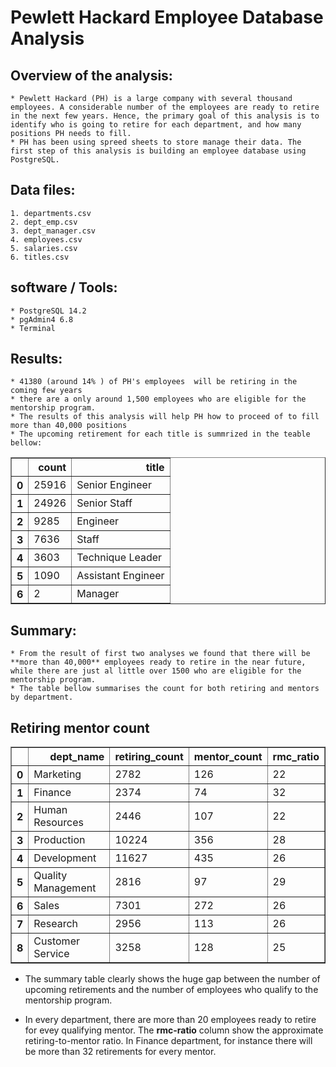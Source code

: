 # Pewlett Hackard Employee Database Analysis

## Overview of the analysis:
    * Pewlett Hackard (PH) is a large company with several thousand employees. A considerable number of the employees are ready to retire in the next few years. Hence, the primary goal of this analysis is to identify who is going to retire for each department, and how many positions PH needs to fill. 
    * PH has been using spreed sheets to store manage their data. The first step of this analysis is building an employee database using PostgreSQL.

## Data files:  
	1. departments.csv 
	2. dept_emp.csv
	3. dept_manager.csv
	4. employees.csv
	5. salaries.csv
	6. titles.csv
	
## software / Tools:
    * PostgreSQL 14.2
    * pgAdmin4 6.8
    * Terminal

## Results: 
    * 41380 (around 14% ) of PH's employees  will be retiring in the coming few years
    * there are a only around 1,500 employees who are eligible for the mentorship program. 
	* The results of this analysis will help PH how to proceed of to fill more than 40,000 positions 
    * The upcoming retirement for each title is summrized in the teable bellow:
	
<table border="1" class="dataframe">
  <thead>
    <tr style="text-align: right;">
      <th></th>
      <th>count</th>
      <th>title</th>
    </tr>
  </thead>
  <tbody>
    <tr>
      <th>0</th>
      <td>25916</td>
      <td>Senior Engineer</td>
    </tr>
    <tr>
      <th>1</th>
      <td>24926</td>
      <td>Senior Staff</td>
    </tr>
    <tr>
      <th>2</th>
      <td>9285</td>
      <td>Engineer</td>
    </tr>
    <tr>
      <th>3</th>
      <td>7636</td>
      <td>Staff</td>
    </tr>
    <tr>
      <th>4</th>
      <td>3603</td>
      <td>Technique Leader</td>
    </tr>
    <tr>
      <th>5</th>
      <td>1090</td>
      <td>Assistant Engineer</td>
    </tr>
    <tr>
      <th>6</th>
      <td>2</td>
      <td>Manager</td>
    </tr>
  </tbody>
</table>

## Summary:
    * From the result of first two analyses we found that there will be **more than 40,000** employees ready to retire in the near future, while there are just al little over 1500 who are eligible for the mentorship program. 
    * The table bellow summarises the count for both retiring and mentors by department. 

## Retiring mentor  count

 <table border="1" class="dataframe">
  <thead>
    <tr style="text-align: right;">
      <th></th>
      <th>dept_name</th>
      <th>retiring_count</th>
      <th>mentor_count</th>
      <th>rmc_ratio</th>
    </tr>
  </thead>
  <tbody>
    <tr>
      <th>0</th>
      <td>Marketing</td>
      <td>2782</td>
      <td>126</td>
      <td>22</td>
    </tr>
    <tr>
      <th>1</th>
      <td>Finance</td>
      <td>2374</td>
      <td>74</td>
      <td>32</td>
    </tr>
    <tr>
      <th>2</th>
      <td>Human Resources</td>
      <td>2446</td>
      <td>107</td>
      <td>22</td>
    </tr>
    <tr>
      <th>3</th>
      <td>Production</td>
      <td>10224</td>
      <td>356</td>
      <td>28</td>
    </tr>
    <tr>
      <th>4</th>
      <td>Development</td>
      <td>11627</td>
      <td>435</td>
      <td>26</td>
    </tr>
    <tr>
      <th>5</th>
      <td>Quality Management</td>
      <td>2816</td>
      <td>97</td>
      <td>29</td>
    </tr>
    <tr>
      <th>6</th>
      <td>Sales</td>
      <td>7301</td>
      <td>272</td>
      <td>26</td>
    </tr>
    <tr>
      <th>7</th>
      <td>Research</td>
      <td>2956</td>
      <td>113</td>
      <td>26</td>
    </tr>
    <tr>
      <th>8</th>
      <td>Customer Service</td>
      <td>3258</td>
      <td>128</td>
      <td>25</td>
    </tr>
  </tbody>
</table>

* The summary table clearly shows the huge gap between the number of upcoming retirements and the number of employees who qualify to the mentorship program.

* In every department, there are more than 20 employees ready to retire for evey qualifying mentor. The **rmc-ratio** column show the approximate retiring-to-mentor ratio. In Finance department, for instance there will be more than 32 retirements for every mentor. 
